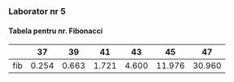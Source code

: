 ### Laborator nr 5

#### Tabela pentru nr. Fibonacci

|     | 37    | 39    | 41    | 43    | 45     | 47     |
|-----|-------|-------|-------|-------|--------|--------|
| fib | 0.254 | 0.663 | 1.721 | 4.600 | 11.976 | 30.960 |